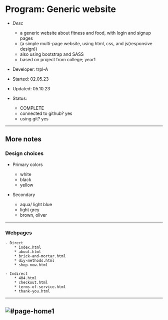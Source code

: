 # Program:      Generic website
- _Desc_      
    * a generic website about fitness and food, with login and signup pages
    * (a simple multi-page website, using html, css, and js(responsive design))
    * also using bootstrap and SASS
    * based on project from college; year1

- Developer:    trpl-A
- Started:      02.05.23 
- Updated:      05.10.23
- Status:       
    * COMPLETE
    * connected to github? yes
    * using git? yes
---

## More notes

### Design choices
- Primary colors 
    * white
    * black
    * yellow

- Secondary
    * aqua/ light blue
    * light grey
    * brown, oliver
---------------------------

### Webpages
    - Direct
        * index.html
        * about.html
        * brick-and-mortar.html
        * diy-methods.html
        * shop-now.html

    - Indirect
        * 404.html
        * checkout.html
        * terms-of-service.html
        * thank-you.html
---------------------------

![#page-home1](https://github.com/trpl-A/Web_generic_bootstrap_sass/assets/126344248/547f5e30-bb65-49a6-911c-db0b85ca8943)
---------------------------
<end>